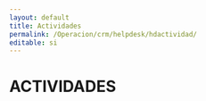 ```yaml
---
layout: default
title: Actividades
permalink: /Operacion/crm/helpdesk/hdactividad/
editable: si
---
```


# ACTIVIDADES

